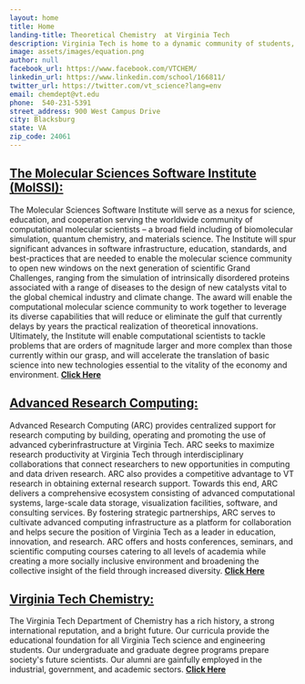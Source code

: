 ```yaml
---
layout: home
title: Home
landing-title: Theoretical Chemistry  at Virginia Tech
description: Virginia Tech is home to a dynamic community of students, postdocs, and faculty working in theoretical chemistry, with research topics ranging from the very fundamental to the technologically relevant. 
image: assets/images/equation.png 
author: null
facebook_url: https://www.facebook.com/VTCHEM/
linkedin_url: https://www.linkedin.com/school/166811/ 
twitter_url: https://twitter.com/vt_science?lang=env
email: chemdept@vt.edu
phone:	540-231-5391
street_address: 900 West Campus Drive
city: Blacksburg 
state: VA
zip_code: 24061
---
```

## [The Molecular Sciences Software Institute (MolSSI):](5_molssi.html) 
The Molecular Sciences Software Institute will serve as a nexus for science, education, and cooperation serving the worldwide community of computational molecular scientists – a broad field including of biomolecular simulation, quantum chemistry, and materials science. The Institute will spur significant advances in software infrastructure, education, standards, and best-practices that are needed to enable the molecular science community to open new windows on the next generation of scientific Grand Challenges, ranging from the simulation of intrinsically disordered proteins associated with a range of diseases to the design of new catalysts vital to the global chemical industry and climate change. The award will enable the computational molecular science community to work together to leverage its diverse capabilities that will reduce or eliminate the gulf that currently delays by years the practical realization of theoretical innovations. Ultimately, the Institute will enable computational scientists to tackle problems that are orders of magnitude larger and more complex than those currently within our grasp, and will accelerate the translation of basic science into new technologies essential to the vitality of the economy and environment.
[**Click Here**](http://molssi.org/) 
 
## [Advanced Research Computing:](6_arc.html) 
Advanced Research Computing (ARC) provides centralized support for research computing by building, operating and promoting the use of advanced cyberinfrastructure at Virginia Tech. ARC seeks to maximize research productivity at Virginia Tech through interdisciplinary collaborations that connect researchers to new opportunities in computing and data driven research. ARC also provides a competitive advantage to VT research in obtaining external research support. Towards this end, ARC delivers a comprehensive ecosystem consisting of advanced computational systems, large-scale data storage, visualization facilities, software, and consulting services. By fostering strategic partnerships, ARC serves to cultivate advanced computing infrastructure as a platform for collaboration and helps secure the position of Virginia Tech as a leader in education, innovation, and research. ARC offers and hosts conferences, seminars, and scientific computing courses catering to all levels of academia while creating a more socially inclusive environment and broadening the collective insight of the field through increased diversity.
[**Click Here**](https://secure.hosting.vt.edu/www.arc.vt.edu/) 

 
## [Virginia Tech Chemistry:](7_vt.html)
The Virginia Tech Department of Chemistry has a rich history, a strong international reputation, and a bright future. Our curricula provide the educational foundation for all Virginia Tech science and engineering students. Our undergraduate and graduate degree programs prepare society's future scientists. Our alumni are gainfully employed in the industrial, government, and academic sectors.
[**Click Here**](http://www.chem.vt.edu/) 
